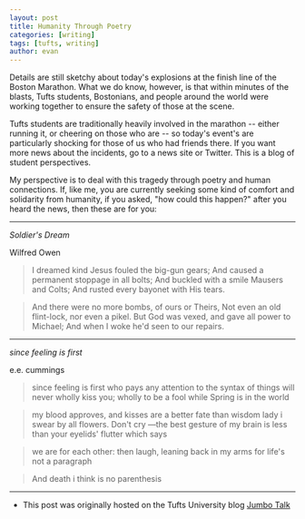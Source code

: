 ```yaml
---
layout: post
title: Humanity Through Poetry
categories: [writing]
tags: [tufts, writing]
author: evan
---
```

Details are still sketchy about today's explosions at the finish line of the Boston Marathon.  What we do know, however, is that within minutes of the blasts, Tufts students, Bostonians, and people around the world were working together to ensure the safety of those at the scene.

Tufts students are traditionally heavily involved in the marathon -- either running it, or cheering on those who are -- so today's event's are particularly shocking for those of us who had friends there.  If you want more news about the incidents, go to a news site or Twitter.  This is a blog of student perspectives.

My perspective is to deal with this tragedy through poetry and human connections.  If, like me, you are currently seeking some kind of comfort and solidarity from humanity, if you asked, "how could this happen?" after you heard the news, then these are for you:

***

*Soldier's Dream*

Wilfred Owen

>I dreamed kind Jesus fouled the big-gun gears;
And caused a permanent stoppage in all bolts;
And buckled with a smile Mausers and Colts;
And rusted every bayonet with His tears.

>And there were no more bombs, of ours or Theirs,
Not even an old flint-lock, nor even a pikel.
But God was vexed, and gave all power to Michael;
And when I woke he'd seen to our repairs.

***

*since feeling is first*

e.e. cummings

>since feeling is first
who pays any attention
to the syntax of things
will never wholly kiss you;
wholly to be a fool
while Spring is in the world

>my blood approves,
and kisses are a better fate
than wisdom
lady i swear by all flowers. Don't cry
—the best gesture of my brain is less than
your eyelids' flutter which says

>we are for each other: then
laugh, leaning back in my arms
for life's not a paragraph

>And death i think is no parenthesis

***

* This post was originally hosted on the Tufts University blog [Jumbo Talk](http://admissions.tufts.edu/blogs/jumbo-talk/)
